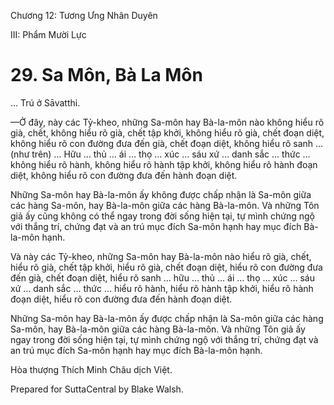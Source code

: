  

Chương 12: Tương Ưng Nhân Duyên

III: Phẩm Mười Lực

# 29\. Sa Môn, Bà La Môn

… Trú ở Sāvatthi.

—Ở đây, này các Tỷ-kheo, những Sa-môn hay Bà-la-môn nào không hiểu rõ già, chết, không hiểu rõ già, chết tập khởi, không hiểu rõ già, chết đoạn diệt, không hiểu rõ con đường đưa đến già, chết đoạn diệt, không hiểu rõ sanh … (như trên) … Hữu … thủ … ái … thọ … xúc … sáu xứ … danh sắc … thức … không hiểu rõ hành, không hiểu rõ hành tập khởi, không hiểu rõ hành đoạn diệt, không hiểu rõ con đường đưa đến hành đoạn diệt.

Những Sa-môn hay Bà-la-môn ấy không được chấp nhận là Sa-môn giữa các hàng Sa-môn, hay Bà-la-môn giữa các hàng Bà-la-môn. Và những Tôn giả ấy cũng không có thể ngay trong đời sống hiện tại, tự mình chứng ngộ với thắng trí, chứng đạt và an trú mục đích Sa-môn hạnh hay mục đích Bà-la-môn hạnh.

Và này các Tỷ-kheo, những Sa-môn hay Bà-la-môn nào hiểu rõ già, chết, hiểu rõ già, chết tập khởi, hiểu rõ già, chết đoạn diệt, hiểu rõ con đường đưa đến già, chết đoạn diệt, hiểu rõ sanh … hữu … thủ … ái … thọ … xúc … sáu xứ … danh sắc … thức … hiểu rõ hành, hiểu rõ hành tập khởi, hiểu rõ hành đoạn diệt, hiểu rõ con đường đưa đến hành đoạn diệt.

Những Sa-môn hay Bà-la-môn ấy được chấp nhận là Sa-môn giữa các hàng Sa-môn, hay Bà-la-môn giữa các hàng Bà-la-môn. Và những Tôn giả ấy ngay trong đời sống hiện tại, tự mình chứng ngộ với thắng trí, chứng đạt và an trú mục đích Sa-môn hạnh hay mục đích Bà-la-môn hạnh.

Hòa thượng Thích Minh Châu dịch Việt.

Prepared for SuttaCentral by Blake Walsh.